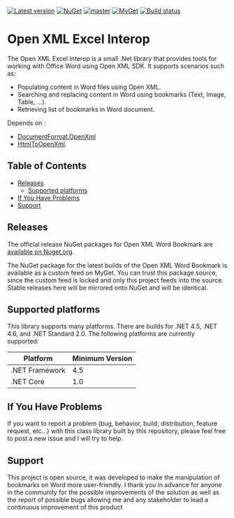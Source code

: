 [![Latest version](https://img.shields.io/nuget/v/ns.openxml.bookmark.svg)](https://www.nuget.org/packages/NS.OpenXml.Bookmark)
[![NuGet](https://img.shields.io/nuget/dt/NS.OpenXml.Bookmark.svg)](https://www.nuget.org/packages/NS.OpenXml.Bookmark)
[![master](https://img.shields.io/azure-devops/build/neosys000/oms/5/master.svg)](https://img.shields.io/azure-devops/build/neosys000/oms/5/master.svg)
[![MyGet](https://img.shields.io/azure-devops/release/neosys000/945dc9e7-47f4-4349-8840-e5f4cffa92e4/2/2.svg)](https://img.shields.io/azure-devops/release/neosys000/945dc9e7-47f4-4349-8840-e5f4cffa92e4/2/2.svg)
[![Build status](https://neosys000.visualstudio.com/OMS/_apis/build/status/NS.OpenXml.Bookmark-CI)](https://neosys000.visualstudio.com/OMS/_build/latest?definitionId=5)

# Open XML Excel Interop

The Open XML Excel Interop is a small .Net library that provides tools for working with Office Word using Open XML SDK. It supports scenarios such as:
- Populating content in Word files using Open XML.
- Searching and replacing content in Word using bookmarks (Text, Image, Table, ...).
- Retrieving list of bookmarks in Word document.

Depends on : 
* [DocumentFormat.OpenXml](https://www.nuget.org/packages/DocumentFormat.OpenXml/)
* [HtmlToOpenXml](https://www.nuget.org/packages/NS.HtmlToOpenXml/).

Table of Contents
-----------------

- [Releases](#releases)
  - [Supported platforms](#supported-platforms)
- [If You Have Problems](#if-you-have-problems)
- [Support](#support)

Releases
--------

The official release NuGet packages for Open XML Word Bookmark are [available on Nuget.org](https://www.nuget.org/packages/NS.OpenXml.Bookmark).

The NuGet package for the latest builds of the Open XML Word Bookmark is available as a custom feed on MyGet. You can trust this package source, since the custom feed is locked and only this project feeds into the source. Stable releases here will be mirrored onto NuGet and will be identical.

Supported platforms
-------------------

This library supports many platforms. There are builds for .NET 4.5, .NET 4.6, and .NET Standard 2.0. The following platforms are currently supported:

|    Platform     | Minimum Version |
|-----------------|-----------------|
| .NET Framework  | 4.5             |
| .NET Core       | 1.0             |


If You Have Problems
--------------------

If you want to report a problem (bug, behavior, build, distribution, feature request, etc...) with this class library built by this repository, please feel free to post a new issue and I will try to help.

Support
-------

This project is open source, it was developed to make the manipulation of bookmarks on Word more user-friendly. I thank you in advance for anyone in the community for the possible improvements of the solution as well as the report of possible bugs allowing me and any stakeholder to lead a continuous improvement of this product



